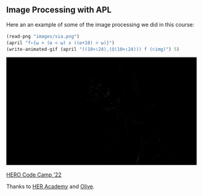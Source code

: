 ## Image Processing with APL

Here an an example of some of the image processing we did in this course:

```lisp
(read-png "images/sia.png")
(april "f←{⍵ × (⍺ < ⍵) ∧ ((⍺+10) > ⍵)}")
(write-animated-gif (april "((10×⍳24),(⌽(10×⍳24))) f (⊂img)") 5)
```
![example](example3.gif)


[HERO Code Camp '22](https://theheracademy.org/hero-all-girl-code-camp-22/)

Thanks to [HER Academy](https://theheracademy.org/) and [Olive](https://oliveai.com/).
